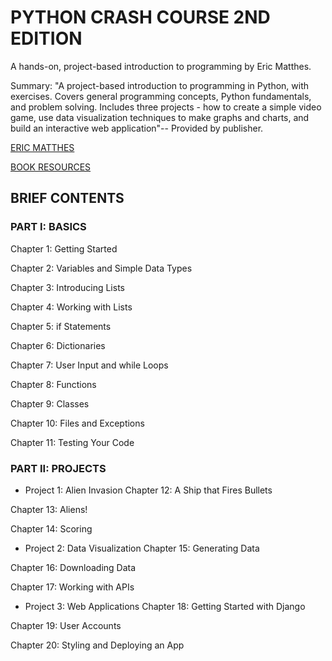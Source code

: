 # PYTHON CRASH COURSE 2ND EDITION
 
A hands-on, project-based introduction to programming by Eric Matthes.

Summary: "A project-based introduction to programming in Python, with exercises. Covers general programming concepts, Python fundamentals, and problem solving. Includes three projects - how to create a simple video game, use data visualization techniques to make graphs and charts, and build an interactive web application"-- Provided by publisher. 

[ERIC MATTHES](http://ehmatthes.github.io/pcc_2e/)

[BOOK RESOURCES](https://nostarch.com/pythoncrashcourse2e/)

## BRIEF CONTENTS
### PART I: BASICS
Chapter 1: Getting Started

Chapter 2: Variables and Simple Data Types

Chapter 3: Introducing Lists

Chapter 4: Working with Lists

Chapter 5: if Statements

Chapter 6: Dictionaries

Chapter 7: User Input and while Loops

Chapter 8: Functions

Chapter 9: Classes

Chapter 10: Files and Exceptions

Chapter 11: Testing Your Code

### PART II: PROJECTS
+ Project 1: Alien Invasion
Chapter 12: A Ship that Fires Bullets

Chapter 13: Aliens!

Chapter 14: Scoring

+ Project 2: Data Visualization
Chapter 15: Generating Data

Chapter 16: Downloading Data

Chapter 17: Working with APIs

+ Project 3: Web Applications
Chapter 18: Getting Started with Django

Chapter 19: User Accounts

Chapter 20: Styling and Deploying an App
